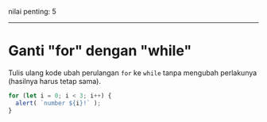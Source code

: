 nilai penting: 5

---

# Ganti "for" dengan "while"

Tulis ulang kode ubah perulangan `for` ke `while` tanpa mengubah perlakunya (hasilnya harus tetap sama).

```js run
for (let i = 0; i < 3; i++) {
  alert( `number ${i}!` );
}
```

